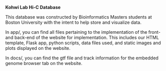 **Kohwi Lab Hi-C Database**

This database was constructed by Bioinformatics Masters students at Boston University with the intent to help store and visualize data.

In app/, you can find all files pertaining to the implementation of the front- and back-end of the website for implementation. This includes our HTML template, Flask app, python scripts, data files used, and static images and plots displayed on the website.

In docs/, you can find the gtf file and track information for the embedded genome browser tab on the website.
